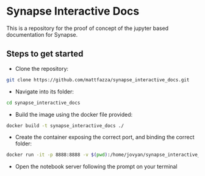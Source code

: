 # Synapse Interactive Docs

This is a repository for the proof of concept of the jupyter based documentation for Synapse.  

## Steps to get started

- Clone the repository:
```bash
git clone https://github.com/mattfazza/synapse_interactive_docs.git
```
- Navigate into its folder:
```bash
cd synapse_interactive_docs
```
- Build the image using the docker file provided:
```bash
docker build -t synapse_interactive_docs ./
```
- Create the container exposing the correct port, and binding the correct folder:
```bash
docker run -it -p 8888:8888 -v $(pwd):/home/jovyan/synapse_interactive_docs synapse_interactive_docs:latest
```
- Open the notebook server following the prompt on your terminal
